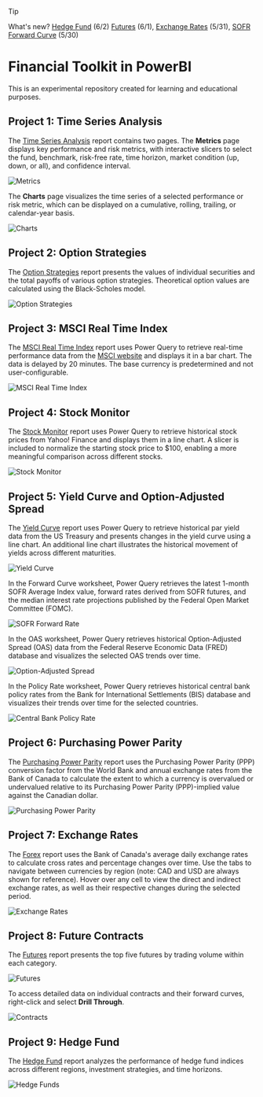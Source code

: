 > [!TIP]
> What's new? [Hedge Fund](#project-9-hedge-fund) (6/2) [Futures](#project-8-future-contracts) (6/1), [Exchange Rates](#project-7-exchange-rates) (5/31), [SOFR Forward Curve](#project-5-yield-curve-and-option-adjusted-spread) (5/30)

# Financial Toolkit in PowerBI

This is an experimental repository created for learning and educational purposes.

## Project 1: Time Series Analysis

The [Time Series Analysis](Time%20Series%20Analysis.pbix) report contains two pages. The **Metrics** page displays key performance and risk metrics, with interactive slicers to select the fund, benchmark, risk-free rate, time horizon, market condition (up, down, or all), and confidence interval.

<img src="images/ftk_metrics.png" alt="Metrics" />

The **Charts** page visualizes the time series of a selected performance or risk metric, which can be displayed on a cumulative, rolling, trailing, or calendar-year basis.

<img src="images/ftk_charts.png" alt="Charts" />

## Project 2: Option Strategies

The [Option Strategies](Option%20Strategies.pbix) report presents the values of individual securities and the total payoffs of various option strategies. Theoretical option values are calculated using the Black-Scholes model.

<img src="images/options.png" alt="Option Strategies" />

## Project 3: MSCI Real Time Index

The [MSCI Real Time Index](MSCI%20Real%20Time%20Index.pbix) report uses Power Query to retrieve real-time performance data from the [MSCI website](https://www.msci.com/real-time-index-data-search) and displays it in a bar chart. The data is delayed by 20 minutes. The base currency is predetermined and not user-configurable.

<img src="images/msci.png" alt="MSCI Real Time Index" />

## Project 4: Stock Monitor

The [Stock Monitor](Stock%20Monitor.pbix) report uses Power Query to retrieve historical stock prices from Yahoo! Finance and displays them in a line chart. A slicer is included to normalize the starting stock price to $100, enabling a more meaningful comparison across different stocks.

<img src="images/stocks.png" alt="Stock Monitor" />

## Project 5: Yield Curve and Option-Adjusted Spread

The [Yield Curve](Yield%20Curve.pbix) report uses Power Query to retrieve historical par yield data from the US Treasury and presents changes in the yield curve using a line chart. An additional line chart illustrates the historical movement of yields across different maturities.

<img src="images/yield_curve.png" alt="Yield Curve" />

In the Forward Curve worksheet, Power Query retrieves the latest 1-month SOFR Average Index value, forward rates derived from SOFR futures, and the median interest rate projections published by the Federal Open Market Committee (FOMC).

<img src="images/sofr.png" alt="SOFR Forward Rate" />

In the OAS worksheet, Power Query retrieves historical Option-Adjusted Spread (OAS) data from the Federal Reserve Economic Data (FRED) database and visualizes the selected OAS trends over time.

<img src="images/oas.png" alt="Option-Adjusted Spread" />

In the Policy Rate worksheet, Power Query retrieves historical central bank policy rates from the Bank for International Settlements (BIS) database and visualizes their trends over time for the selected countries.

<img src="images/policy_rate.png" alt="Central Bank Policy Rate" />

## Project 6: Purchasing Power Parity

The [Purchasing Power Parity](Purchasin%20Power%20Parity.pbix) report uses the Purchasing Power Parity (PPP) conversion factor from the World Bank and annual exchange rates from the Bank of Canada to calculate the extent to which a currency is overvalued or undervalued relative to its Purchasing Power Parity (PPP)-implied value against the Canadian dollar.

<img src="images/ppp.png" alt="Purchasing Power Parity" />

## Project 7: Exchange Rates

The [Forex](Forex.pbix) report uses the Bank of Canada's average daily exchange rates to calculate cross rates and percentage changes over time. Use the tabs to navigate between currencies by region (note: CAD and USD are always shown for reference). Hover over any cell to view the direct and indirect exchange rates, as well as their respective changes during the selected period.

<img src="images/forex.png" alt="Exchange Rates" />

## Project 8: Future Contracts

The [Futures](Futures.pbix) report presents the top five futures by trading volume within each category.

<img src="images/futures.png" alt="Futures" />

To access detailed data on individual contracts and their forward curves, right-click and select **Drill Through**.

<img src="images/contracts.png" alt="Contracts" />

## Project 9: Hedge Fund

The [Hedge Fund](Hedge%20Fund.pbix) report analyzes the performance of hedge fund indices across different regions, investment strategies, and time horizons.

<img src="images/hedge_funds.png" alt="Hedge Funds" />